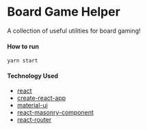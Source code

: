 Board Game Helper
===
A collection of useful utilities for board gaming!

#### How to run
```
yarn start
```

#### Technology Used
* [react](https://github.com/facebook/react)
* [create-react-app](https://github.com/facebookincubator/create-react-app)
* [material-ui](https://github.com/callemall/material-ui)
* [react-masonry-component](https://github.com/eiriklv/react-masonry-component)
* [react-router](https://github.com/ReactTraining/react-router)
